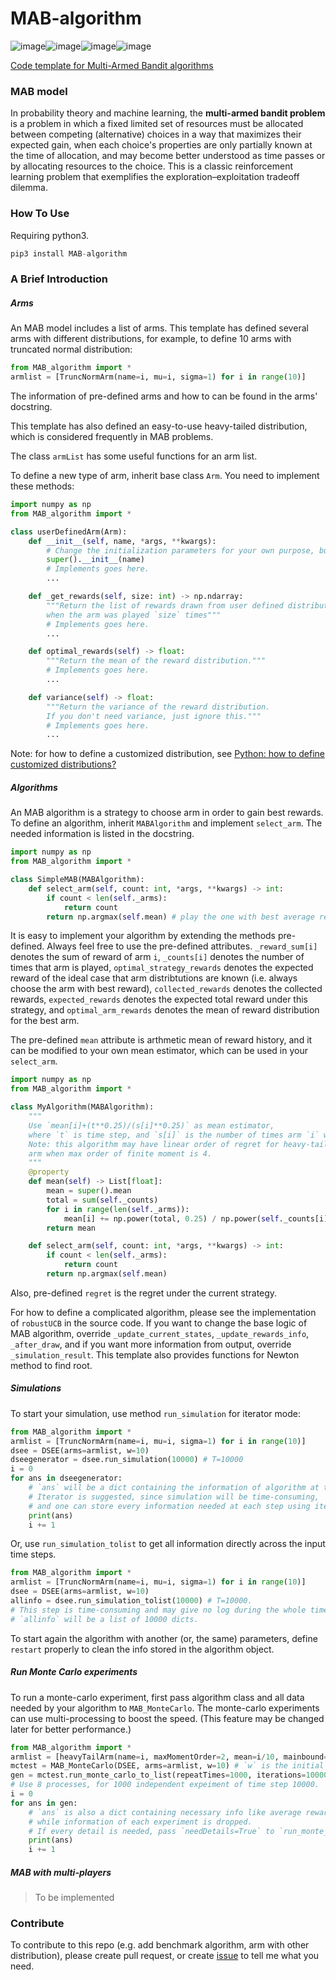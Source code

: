 # MAB-algorithm

![image](https://img.shields.io/badge/Python-3776AB?style=for-the-badge&logo=python&logoColor=white)![image](https://img.shields.io/badge/SciPy-654FF0?style=for-the-badge&logo=SciPy&logoColor=white)![image](https://img.shields.io/badge/Numpy-777BB4?style=for-the-badge&logo=numpy&logoColor=white)![image](https://img.shields.io/github/license/Antares0982/MAB-algorithm-template)

[Code template for Multi-Armed Bandit algorithms](https://github.com/Antares0982/MAB-algorithm-template)

### MAB model

In probability theory and machine learning, the **multi-armed bandit problem** is a problem in which a fixed limited set of resources must be allocated between competing (alternative) choices in a way that maximizes their expected gain, when each choice's properties are only partially known at the time of allocation, and may become better understood as time passes or by allocating resources to the choice. This is a classic reinforcement learning problem that exemplifies the exploration–exploitation tradeoff dilemma. 

### How To Use

Requiring python3.

```python
pip3 install MAB-algorithm
```

### A Brief Introduction

##### Arms

An MAB model includes a list of arms. This template has defined several arms with different distributions, for example, to define 10 arms with truncated normal distribution:

```python
from MAB_algorithm import *
armlist = [TruncNormArm(name=i, mu=i, sigma=1) for i in range(10)]
```

The information of pre-defined arms and how to can be found in the arms' docstring.

This template has also defined an easy-to-use heavy-tailed distribution, which is considered frequently in MAB problems.

The class `armList` has some useful functions for an arm list.

To define a new type of arm, inherit base class `Arm`. You need to implement these methods:

```python
import numpy as np
from MAB_algorithm import *

class userDefinedArm(Arm):
    def __init__(self, name, *args, **kwargs):
        # Change the initialization parameters for your own purpose, but keep `name` aside.
        super().__init__(name)
        # Implements goes here.
        ...

    def _get_rewards(self, size: int) -> np.ndarray:
        """Return the list of rewards drawn from user defined distribution
        when the arm was played `size` times"""
        # Implements goes here.
        ...

    def optimal_rewards(self) -> float:
        """Return the mean of the reward distribution."""
        # Implements goes here.
        ...

   	def variance(self) -> float:
        """Return the variance of the reward distribution. 
        If you don't need variance, just ignore this."""
        # Implements goes here.
        ...
```

Note: for how to define a customized distribution, see [Python: how to define customized distributions?](https://stackoverflow.com/questions/46055690/python-how-to-define-customized-distributions)

##### Algorithms

An MAB algorithm is a strategy to choose arm in order to gain best rewards. To define an algorithm, inherit `MABAlgorithm` and implement `select_arm`. The needed information is listed in the docstring.

```python
import numpy as np
from MAB_algorithm import *

class SimpleMAB(MABAlgorithm):
    def select_arm(self, count: int, *args, **kwargs) -> int:
        if count < len(self._arms):
            return count
        return np.argmax(self.mean) # play the one with best average reward history
```

It is easy to implement your algorithm by extending the methods pre-defined. Always feel free to use the pre-defined attributes. `_reward_sum[i]` denotes the sum of reward of arm `i`, `_counts[i]` denotes the number of times that arm is played, `optimal_strategy_rewards` denotes the expected reward of the ideal case that arm distribtutions are known (i.e. always choose the arm with best reward), `collected_rewards` denotes the collected rewards, `expected_rewards` denotes the expected total reward under this strategy, and `optimal_arm_rewards` denotes the mean of reward distribution for the best arm.

The pre-defined `mean` attribute is arthmetic mean of reward history, and it can be modified to your own mean estimator, which can be used in your `select_arm`.

```python
import numpy as np
from MAB_algorithm import *

class MyAlgorithm(MABAlgorithm):
    """
    Use `mean[i]+(t**0.25)/(s[i]**0.25)` as mean estimator,
    where `t` is time step, and `s[i]` is the number of times arm `i` was played.
    Note: this algorithm may have linear order of regret for heavy-tailed
    arm when max order of finite moment is 4.
    """
    @property
    def mean(self) -> List[float]:
        mean = super().mean
        total = sum(self._counts)
        for i in range(len(self._arms)):
            mean[i] += np.power(total, 0.25) / np.power(self._counts[i], 0.25)
        return mean

    def select_arm(self, count: int, *args, **kwargs) -> int:
        if count < len(self._arms):
            return count
        return np.argmax(self.mean)
```

Also, pre-defined `regret` is the regret under the current strategy.

For how to define a complicated algorithm, please see the implementation of `robustUCB` in the source code. If you want to change the base logic of MAB algorithm, override `_update_current_states`, `_update_rewards_info`, `_after_draw`, and if you want more information from output, override `_simulation_result`. This template also provides functions for Newton method to find root.

##### Simulations

To start your simulation, use method `run_simulation` for iterator mode:

```python
from MAB_algorithm import *
armlist = [TruncNormArm(name=i, mu=i, sigma=1) for i in range(10)]
dsee = DSEE(arms=armlist, w=10)
dseegenerator = dsee.run_simulation(10000) # T=10000
i = 0
for ans in dseegenerator:
    # `ans` will be a dict containing the information of algorithm at time step i.
    # Iterator is suggested, since simulation will be time-consuming,
    # and one can store every information needed at each step using iterator.
    print(ans)
    i += 1
```

Or, use `run_simulation_tolist` to get all information directly across the input time steps.

```python
from MAB_algorithm import *
armlist = [TruncNormArm(name=i, mu=i, sigma=1) for i in range(10)]
dsee = DSEE(arms=armlist, w=10)
allinfo = dsee.run_simulation_tolist(10000) # T=10000.
# This step is time-consuming and may give no log during the whole time.
# `allinfo` will be a list of 10000 dicts.
```

To start again the algorithm with another (or, the same) parameters, define `restart` properly to clean the info stored in the algorithm object.

##### Run Monte Carlo experiments

To run a monte-carlo experiment, first pass algorithm class and all data needed by your algorithm to `MAB_MonteCarlo`. The monte-carlo experiments can use multi-processing to boost the speed. (This feature may be changed later for better performance.)

```python
from MAB_algorithm import *
armlist = [heavyTailArm(name=i, maxMomentOrder=2, mean=i/10, mainbound=1.5) for i in range(10)]
mctest = MAB_MonteCarlo(DSEE, arms=armlist, w=10) # `w` is the initial parameter needed by DSEE
gen = mctest.run_monte_carlo_to_list(repeatTimes=1000, iterations=10000, useCores=8)
# Use 8 processes, for 1000 independent expeiment of time step 10000.
i = 0
for ans in gen:
    # `ans` is also a dict containing necessary info like average reward, regret,
    # while information of each experiment is dropped.
    # If every detail is needed, pass `needDetails=True` to `run_monte_carlo_to_list`.
    print(ans)
    i += 1
```

##### MAB with multi-players

> To be implemented

### Contribute

To contribute to this repo (e.g. add benchmark algorithm, arm with other distribution), please create pull request, or create [issue](https://github.com/Antares0982/MAB-algorithm-template/issues) to tell me what you need.
